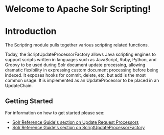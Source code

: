 <!--
  Licensed to the Apache Software Foundation (ASF) under one or more
  contributor license agreements.  See the NOTICE file distributed with
  this work for additional information regarding copyright ownership.
  The ASF licenses this file to You under the Apache License, Version 2.0
  (the "License"); you may not use this file except in compliance with
  the License.  You may obtain a copy of the License at

      http://www.apache.org/licenses/LICENSE-2.0

  Unless required by applicable law or agreed to in writing, software
  distributed under the License is distributed on an "AS IS" BASIS,
  WITHOUT WARRANTIES OR CONDITIONS OF ANY KIND, either express or implied.
  See the License for the specific language governing permissions and
  limitations under the License.
-->

Welcome to Apache Solr Scripting!
===============================

# Introduction

The Scripting module pulls together various scripting related functions.  

Today, the ScriptUpdateProcessorFactory allows Java scripting engines to support scripts written in languages such as JavaScript, Ruby, Python, and Groovy to be used during Solr document update processing, allowing dramatic flexibility in expressing custom document processing before being indexed.  It exposes hooks for commit, delete, etc, but add is the most common usage.  It is implemented as an UpdateProcessor to be placed in an UpdateChain.

## Getting Started

For information on how to get started please see:
 * [Solr Reference Guide's section on Update Request Processors](https://solr.apache.org/guide/solr/latest/configuration-guide/update-request-processors.html)
 * [Solr Reference Guide's section on ScriptUpdateProcessorFactory](https://solr.apache.org/guide/solr/latest/configuration-guide/script-update-processor.html)
